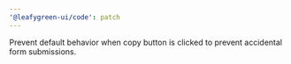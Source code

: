```yaml
---
'@leafygreen-ui/code': patch
---
```


Prevent default behavior when copy button is clicked to prevent accidental form submissions.
